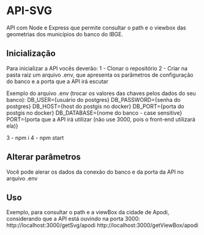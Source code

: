 # API-SVG
API com Node e Express que permite consultar o path e o viewbox das geometrias dos municípios do banco do IBGE.

## Inicialização
Para inicializar a API vocês deverão:
1 - Clonar o repositório
2 - Criar na pasta raiz um arquivo .env, que apresenta os parâmetros de configuração do banco e a porta que a API irá escutar

Exemplo do arquivo .env (trocar os valores das chaves pelos dados do seu banco):
DB_USER={usuário do postgres}
DB_PASSWORD={senha do postgres} 
DB_HOST={host do postgis no docker}
DB_PORT={porta do postgis no docker} 
DB_DATABASE={nome do banco - case sensitive}
PORT={porta que a API irá utilizar (não use 3000, pois o front-end utilizará ela)}

3 - npm i
4 - npm start

## Alterar parâmetros
Você pode alerar os dados da conexão do banco e da porta da API no arquivo .env

## Uso
Exemplo, para consultar o path e a viewBox da cidade de Apodi, considerando que a API está ouvindo na porta 3000:
http://localhost:3000/getSvg/apodi
http://localhost:3000/getViewBox/apodi
